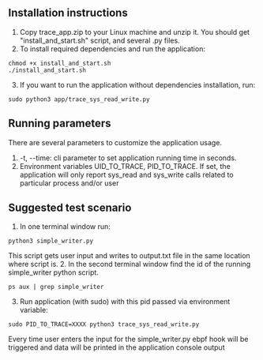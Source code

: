 ## Installation instructions

1. Copy trace_app.zip to your Linux machine and unzip it. You should get "install_and_start.sh" script, and several .py files.
2. To install required dependencies and run the application:
```commandline
chmod +x install_and_start.sh
./install_and_start.sh
```
3. If you want to run the application without dependencies installation, run:
```commandline
sudo python3 app/trace_sys_read_write.py
```
## Running parameters
There are several parameters to customize the application usage.
   1. -t, --time: cli parameter to set application running time in seconds.
   2. Environment variables UID_TO_TRACE, PID_TO_TRACE. If set, the application will only report sys_read and sys_write calls related to particular process and/or user
## Suggested test scenario
1. In one terminal window run:
```commandline
python3 simple_writer.py
```
This script gets user input and writes to output.txt file in the same location where script is.
2. In the second terminal window find the id of the running simple_writer python script.
```commandline
ps aux | grep simple_writer
```
3. Run application (with sudo) with this pid passed via environment variable:
```commandline
sudo PID_TO_TRACE=XXXX python3 trace_sys_read_write.py
```
Every time user enters the input for the simple_writer.py ebpf hook will be triggered and data will be printed in the application console output
